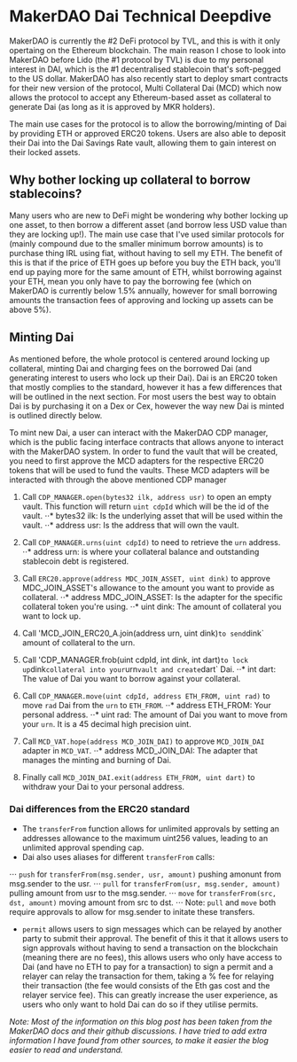 # MakerDAO Dai Technical Deepdive

MakerDAO is currently the #2 DeFi protocol by TVL, and this is with it only opertaing on the Ethereum blockchain. The main reason I chose to look into MakerDAO before Lido (the #1 protocol by TVL) is due to my personal interest in DAI, which is the #1 decentralised stablecoin that's soft-pegged to the US dollar. MakerDAO has also recently start to deploy smart contracts for their new version of the protocol, Multi Collateral Dai (MCD) which now allows the protocol to accept any Ethereum-based asset as collateral to generate Dai (as long as it is approved by MKR holders).

The main use cases for the protocol is to allow the borrowing/minting of Dai by providing ETH or approved ERC20 tokens. Users are also able to deposit their Dai into the Dai Savings Rate vault, allowing them to gain interest on their locked assets. 

## Why bother locking up collateral to borrow stablecoins?

Many users who are new to DeFi might be wondering why bother locking up one asset, to then borrow a different asset (and borrow less USD value than they are locking up!). The main use case that I've used similar protocols for (mainly compound due to the smaller minimum borrow amounts) is to purchase thing IRL using fiat, without having to sell my ETH. The benefit of this is that if the price of ETH goes up before you buy the ETH back, you'll end up paying more for the same amount of ETH, whilst borrowing against your ETH, mean you only have to pay the borrowing fee (which on MakerDAO is currently below 1.5% annually, however for small borrowing amounts the transaction fees of approving and locking up assets can be above 5%).

## Minting Dai

As mentioned before, the whole protocol is centered around locking up collateral, minting Dai and charging fees on the borrowed Dai (and generating interest to users who lock up their Dai). Dai is an ERC20 token that mostly complies to the standard, however it has a few differences that will be outlined in the next section. For most users the best way to obtain Dai is by purchasing it on a Dex or Cex, however the way new Dai is minted is outlined directly below.

To mint new Dai, a user can interact with the MakerDAO CDP manager, which is the public facing interface contracts that allows anyone to interact with the MakerDAO system. In order to fund the vault that will be created, you need to first approve the MCD adapters for the respective ERC20 tokens that will be used to fund the vaults. These MCD adapters will be interacted with through the above mentioned CDP manager

1. Call `CDP_MANAGER.open(bytes32 ilk, address usr)` to open an empty vault. This function will return `uint cdpId` which will be the id of the vault. 
⋅⋅* bytes32 ilk: Is the underlying asset that will be used within the vault.
⋅⋅* address usr: Is the address that will own the vault.

2. Call `CDP_MANAGER.urns(uint cdpId)` to need to retrieve the `urn` address.
⋅⋅* address urn: is where your collateral balance and outstanding stablecoin debt is registered.

3. Call `ERC20.approve(address MDC_JOIN_ASSET, uint dink)` to approve MDC_JOIN_ASSET's allowance to the amount you want to provide as collateral.
⋅⋅* address MDC_JOIN_ASSET: Is the adapter for the specific collateral token you're using.
⋅⋅* uint dink: The amount of collateral you want to lock up.

4. Call 'MCD_JOIN_ERC20_A.join(address urn, uint dink)` to send `dink` amount of collateral to the urn.

5. Call 'CDP_MANAGER.frob(uint cdpId, int dink, int dart)` to lock up `dink` collateral into your `urn` vault and create `dart` Dai.
⋅⋅* int dart: The value of Dai you want to borrow against your collateral.

6. Call `CDP_MANAGER.move(uint cdpId, address ETH_FROM, uint rad)` to move `rad` Dai from the `urn` to `ETH_FROM`.
⋅⋅* address ETH_FROM: Your personal address.
⋅⋅* uint rad: The amount of Dai you want to move from your `urn`. It is a 45 decimal high precision uint.

7. Call `MCD_VAT.hope(address MCD_JOIN_DAI)` to approve `MCD_JOIN_DAI` adapter in `MCD_VAT`.
⋅⋅* address MCD_JOIN_DAI: The adapter that manages the minting and burning of Dai.

8. Finally call `MCD_JOIN_DAI.exit(address ETH_FROM, uint dart)` to withdraw your Dai to your personal address.

### Dai differences from the ERC20 standard

- The `transferFrom` function allows for unlimited approvals by setting an addresses allowance to the maximum uint256 values, leading to an unlimited approval spending cap.
- Dai also uses aliases for different `transferFrom` calls:

⋅⋅⋅ `push` for `transferFrom(msg.sender, usr, amount)` pushing amonunt from msg.sender to the usr.
⋅⋅⋅ `pull` for `transferFrom(usr, msg.sender, amount)` pulling amount from usr to the msg.sender.
⋅⋅⋅ `move` for `transferFrom(src, dst, amount)` moving amount from src to dst.
⋅⋅⋅ Note: `pull` and `move` both require approvals to allow for msg.sender to initate these transfers.

- `permit` allows users to sign messages which can be relayed by another party to submit their approval. The benefit of this it that it allows users to sign approvals without having to send a transaction on the blockchain (meaning there are no fees), this allows users who only have access to Dai (and have no ETH to pay for a transaction) to sign a permit and a relayer can relay the transaction for them, taking a % fee for relaying their transaction (the fee would consists of the Eth gas cost and the relayer service fee). This can greatly increase the user experience, as users who only want to hold Dai can do so if they utilise permits.


_Note: Most of the information on this blog post has been taken from the MakerDAO docs and their github discussions. I have tried to add extra information I have found from other sources, to make it easier the blog easier to read and understand._